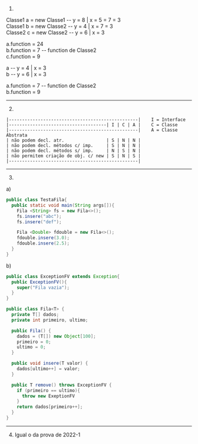 1. 

Classe1 a = new Classe1 -- y = 8 | x = 5 = 7 = 3  
Classe1 b = new Classe2 -- y = 4 | x = 7 = 3  
Classe2 c = new Classe2 -- y = 6 | x = 3  
  
a.function = 24  
b.function = 7 -- function de Classe2  
c.function = 9  
  
a -- y = 4 | x = 3  
b -- y = 6 | x = 3  
  
a.function = 7 -- function de Classe2  
b.function = 9  

---
  
2.
```
|-------------------------------------------------|    I = Interface   
|-------------------------------------| I | C | A |    C = Classe  
|-------------------------------------------------|    A = Classe Abstrata  
| não podem decl. atr.                | S | N | N |  
| não podem decl. métodos c/ imp.     | S | N | N |  
| não podem decl. métodos s/ imp.     | N | S | N |  
| não permitem criação de obj. c/ new | S | N | S |  
|-------------------------------------------------|  
```

---

3.
a)
```java
public class TestaFila{
  public static void main(String args[]){
    Fila <String> fs = new Fila<>();
    fs.insere("abc");
    fs.insere("def");

    Fila <Double> fdouble = new Fila<>();
    fdouble.insere(3.0);
    fdouble.insere(2.5);
  }
}
```

b)
```java
public class ExceptionFV extends Exception{
  public ExceptionFV(){
    super("Fila vazia");
  }
}

public class Fila<T> {
  private T[] dados;
  private int primeiro, ultimo;

  public Fila() {
    dados = (T[]) new Object[100];
    primeiro = 0;
    ultimo = 0;
  }

  public void insere(T valor) {
    dados[ultimo++] = valor;
  }

  public T remove() throws ExceptionFV {
    if (primeiro == ultimo){
      throw new ExeptionFV
    }
    return dados[primeiro++];
  }
}
```

---

4. Igual o da prova de 2022-1
